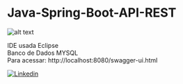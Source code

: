 # Java-Spring-Boot-API-REST

![alt text](https://github.com/MateusCouto/Java-Spring-Boot-API-REST/blob/main/java-spring-boot.png?raw=true)

IDE usada Eclipse <br />
Banco de Dados MYSQL <br />
Para acessar: http://localhost:8080/swagger-ui.html

[![Linkedin](https://img.shields.io/badge/-mateuscc-1E90FF?style=for-the-badge&logo=Linkedin&logoColor=white&link=https://www.linkedin.com/in/mateuscc/)](https://www.linkedin.com/in/mateuscc/)
